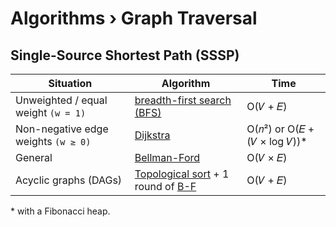 # Algorithms › Graph Traversal

## Single-Source Shortest Path (SSSP)

| Situation                            | Algorithm     | Time |
| ------------------------------------ | ------------- | --- |
| Unweighted / equal weight `(w = 1)`  | [breadth-first search (BFS)](./graph-bfs.md)  | O(𝑉 + 𝐸)  |
| Non-negative edge weights `(w ≥ 0)`  | [Dijkstra](./graph-dijkstra)  | O(𝑛²) or O(𝐸 + (𝑉 × log 𝑉))* |
| General                              | [Bellman-Ford](https://en.wikipedia.org/wiki/Bellman–Ford_algorithm)  | O(𝑉 × 𝐸) |
| Acyclic graphs (DAGs)                | [Topological sort](./graph-dfs.md#solution-topological-sort) + 1 round of [B-F](https://en.wikipedia.org/wiki/Bellman–Ford_algorithm) | O(𝑉 + 𝐸) |

\* with a Fibonacci heap.
